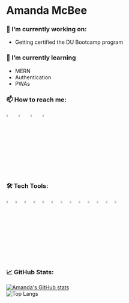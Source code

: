 # Amanda McBee

### 🔭 I’m currently working on:

- Getting certified the DU Bootcamp program

### 🌱 I’m currently learning

- MERN
- Authentication
- PWAs

### 📫 How to reach me:

<a href="mailto:ahanes35@yahoo.com"><img src="https://img.icons8.com/fluency/48/000000/mailing.png" width="4%"/></a> &nbsp; [<img src="https://img.icons8.com/color/48/000000/linkedin.png" width="4%"/>](https://www.linkedin.com/in/amanda-mcbee-98a586108/) &nbsp; [<img src="https://img.icons8.com/fluent/48/000000/facebook-new.png" width="4%"/>](https://www.facebook.com/amanda.jean.7758) &nbsp; [<img src="https://img.icons8.com/fluent/48/000000/instagram-new.png" width="4%"/>](https://www.instagram.com/amandajean007/)

### 🛠️ Tech Tools:

<div style="margin: 1em 0;">
  <img src="https://cdn.jsdelivr.net/gh/devicons/devicon/icons/javascript/javascript-original.svg" alt="JavasSript" width="4%" />
  <img src="https://cdn.jsdelivr.net/gh/devicons/devicon/icons/html5/html5-original.svg" alt="HTML5" width="4%" />
  <img src="https://cdn.jsdelivr.net/gh/devicons/devicon/icons/css3/css3-original.svg" alt="CSS3" width="4%" />
  <img src="https://cdn.jsdelivr.net/gh/devicons/devicon/icons/jquery/jquery-plain-wordmark.svg" alt="jQuery" width="4%"/>
  <img src="https://cdn.jsdelivr.net/gh/devicons/devicon/icons/github/github-original.svg" alt="GitHub" width="4%" />
  <img src="https://cdn.jsdelivr.net/gh/devicons/devicon/icons/jest/jest-plain.svg" alt="Jest" width="4%" />
  <img src="https://cdn.jsdelivr.net/gh/devicons/devicon/icons/bootstrap/bootstrap-plain-wordmark.svg" alt="bootstrap" width="4%" />
  <img src="https://cdn.jsdelivr.net/gh/devicons/devicon/icons/nodejs/nodejs-original.svg" alt="NodeJs" width="4%" />
  <img src="https://cdn.jsdelivr.net/gh/devicons/devicon/icons/express/express-original-wordmark.svg" alt="express" width="4%"/>
  <img src="https://cdn.jsdelivr.net/gh/devicons/devicon/icons/handlebars/handlebars-original-wordmark.svg" alt="handlebars" width="4%" />
  <img src="https://cdn.jsdelivr.net/gh/devicons/devicon/icons/vscode/vscode-original-wordmark.svg" alt="VScode" width="4%" />
  <img src="https://cdn.jsdelivr.net/gh/devicons/devicon/icons/react/react-original.svg" alt="React" width="4%" />
  <img src="https://cdn.jsdelivr.net/gh/devicons/devicon/icons/mongodb/mongodb-original.svg" alt="MongoDB" width="4%" />
</div>


### 📈 GitHub Stats:

[![Amanda's GitHub stats](https://github-readme-stats.vercel.app/api?username=amandajean007)](https://github.com/amandajean007/github-readme-stats)<br>
![Top Langs](https://github-readme-stats.vercel.app/api/top-langs/?username=amandajean007&theme=synthwave)

